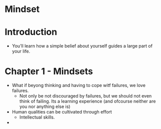 # Mindset
# Introduction
* You’ll learn how a simple belief about yourself guides a large part of your life.


# Chapter 1 - Mindsets
* What if beyong thinking and having to cope witf failures, we love failures.
    * Not only be not discouraged by failures, but we should not even think of failing. Its a learning experience (and ofcourse neither are you nor anything else is)
* Human qualities can be cultivated through effort
    * Intellectual skills.
* 